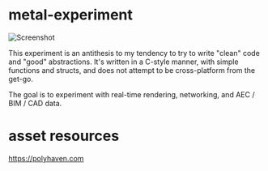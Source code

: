 # metal-experiment 

![Screenshot](https://github.com/ArjoNagelhout/metal-experiment/assets/16051555/eb9d8299-b013-4595-b360-22e8d4c0bbcb)

This experiment is an antithesis to my tendency to try to write "clean" code and "good" abstractions. 
It's written in a C-style manner, with simple functions and structs, and does not attempt to be 
cross-platform from the get-go. 

The goal is to experiment with real-time rendering, networking, and AEC / BIM / CAD data. 

# asset resources
https://polyhaven.com
